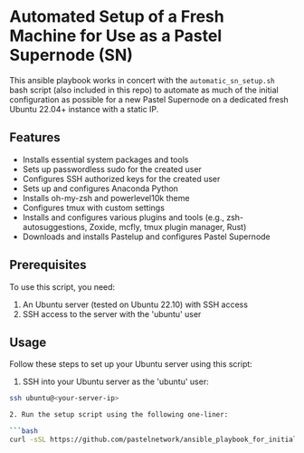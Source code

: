 # Automated Setup of a Fresh Machine for Use as a Pastel Supernode (SN)
This ansible playbook works in concert with the `automatic_sn_setup.sh` bash script (also included in this repo) to automate as much of the initial configuration as possible for a new Pastel Supernode on a dedicated fresh Ubuntu 22.04+ instance with a static IP.


## Features

- Installs essential system packages and tools
- Sets up passwordless sudo for the created user
- Configures SSH authorized keys for the created user
- Sets up and configures Anaconda Python
- Installs oh-my-zsh and powerlevel10k theme
- Configures tmux with custom settings
- Installs and configures various plugins and tools (e.g., zsh-autosuggestions, Zoxide, mcfly, tmux plugin manager, Rust)
- Downloads and installs Pastelup and configures Pastel Supernode


## Prerequisites

To use this script, you need:

1. An Ubuntu server (tested on Ubuntu 22.10) with SSH access
2. SSH access to the server with the 'ubuntu' user

## Usage

Follow these steps to set up your Ubuntu server using this script:

1. SSH into your Ubuntu server as the 'ubuntu' user:

```bash
ssh ubuntu@<your-server-ip>

2. Run the setup script using the following one-liner:

```bash
curl -sSL https://github.com/pastelnetwork/ansible_playbook_for_initial_setup_of_fresh_machine_for_sn/automatic_sn_setup.sh | bash
